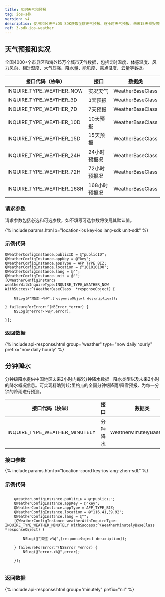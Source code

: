 ```yaml
---
title: 实时天气和预报
tag: ios-sdk
version: v4
description: 使用和风天气iOS SDK获取全球天气预报、逐小时天气预报、未来15天预报等数据。和风天气支持全国4000+个市县区和海外15万个城市天气预报。
ref: 3-sdk-ios-weather
---
```


## 天气预报和实况

全国4000+个市县区和海外15万个城市天气数据，包括实时温度、体感温度、风力风向、相对湿度、大气压强、降水量、能见度、露点温度、云量等数据。

| 接口代码（枚举）          | 接口          | 数据类           |
| ------------------------- | ------------- | ---------------- |
| INQUIRE_TYPE_WEATHER_NOW  | 实况天气      | WeatherBaseClass |
| INQUIRE_TYPE_WEATHER_3D   | 3天预报       | WeatherBaseClass |
| INQUIRE_TYPE_WEATHER_7D   | 7天预报       | WeatherBaseClass |
| INQUIRE_TYPE_WEATHER_10D  | 10天预报      | WeatherBaseClass |
| INQUIRE_TYPE_WEATHER_15D  | 15天预报      | WeatherBaseClass |
| INQUIRE_TYPE_WEATHER_24H  | 24小时预报况  | WeatherBaseClass |
| INQUIRE_TYPE_WEATHER_72H  | 72小时预报况  | WeatherBaseClass |
| INQUIRE_TYPE_WEATHER_168H | 168小时预报况 | WeatherBaseClass |

### 请求参数

请求参数包括必选和可选参数，如不填写可选参数将使用其默认值。

{% include params.html p="location-ios key-ios lang-sdk unit-sdk" %}

### 示例代码

```objc
QWeatherConfigInstance.publicID = @"publicID";
QWeatherConfigInstance.appKey = @"key";
QWeatherConfigInstance.appType = APP_TYPE_BIZ;
QWeatherConfigInstance.location = @"101010100";
QWeatherConfigInstance.lang = @"";
QWeatherConfigInstance.unit = @"";
[QWeatherConfigInstance weatherWithInquireType:INQUIRE_TYPE_WEATHER_NOW WithSuccess:^(WeatherBaseClass  *responseObject) {
        
    NSLog(@"描述->%@",[responseObject description]);
        
} faileureForError:^(NSError *error) {
    NSLog(@"error->%@",error);
        
}]; 
```

### 返回数据

{% include api-response.html group="weather" type="now daily hourly" prefix="now daily hourly" %}

## 分钟降水

分钟级降水提供中国地区未来2小时内每5分钟降水数据、降水类型以及未来2小时的降水概况信息。可实现精确到1公里格点的全国分钟级降雨/降雪预报，为每一分钟的降雨进行预测。

| 接口代码（枚举）             | 接口      | 数据类                   |
| -------- | ----------------------------- | ------------------------ |
|  INQUIRE_TYPE_WEATHER_MINUTELY| 分钟降水 | WeatherMinutelyBaseClass |

### 接口参数

{% include params.html p="location-coord key-ios lang-zhen-sdk" %}

### 示例代码

```objc
 
    QWeatherConfigInstance.publicID = @"publicID";
    QWeatherConfigInstance.appKey = @"key";
    QWeatherConfigInstance.appType = APP_TYPE_BIZ;    
    QWeatherConfigInstance.location = @"116.41,39.92";
    QWeatherConfigInstance.lang = @"";
    [QWeatherConfigInstance weatherWithInquireType: INQUIRE_TYPE_WEATHER_MINUTELY WithSuccess:^(WeatherMinutelyBaseClass  *responseObject) {
        
        NSLog(@"描述->%@",[responseObject description]);
        
    } faileureForError:^(NSError *error) {
        NSLog(@"error->%@",error);
        
    }];
 
```

### 返回数据

{% include api-response.html group="minutely" prefix="nil"  %}